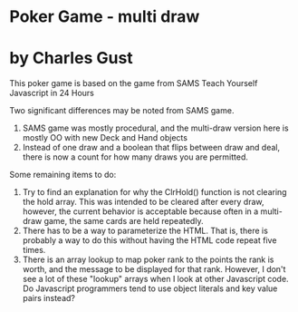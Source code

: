 # Poker Game - multi draw
# by Charles Gust
This poker game is based on the game from SAMS Teach Yourself Javascript in 24 Hours

Two significant differences may be noted from SAMS game.
1. SAMS game was mostly procedural, and the multi-draw version here is mostly OO with new Deck and Hand objects
2. Instead of one draw and a boolean that flips between draw and deal, there is now a count for how many draws
    you are permitted.

Some remaining items to do:
1. Try to find an explanation for why the ClrHold() function is not clearing the hold array. This was intended to be cleared
   after every draw, however, the current behavior is acceptable because often in a multi-draw game, the same cards are held
   repeatedly.
2. There has to be a way to parameterize the HTML. That is, there is probably a way to do this without having the HTML code
   repeat five times.
3. There is an array lookup to map poker rank to the points the rank is worth, and the message to be displayed for that rank.
   However, I don't see a lot of these "lookup" arrays when I look at other Javascript code. Do Javascript programmers tend to
   use object literals and key value pairs instead?

